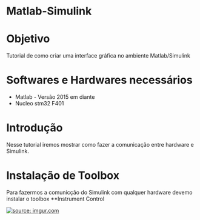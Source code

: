 # Matlab-Simulink
# Objetivo
Tutorial de como criar uma interface gráfica no ambiente Matlab/Simulink

# Softwares e Hardwares  necessários 
* Matlab - Versão 2015 em diante 
* Nucleo stm32 F401

# Introdução 
Nesse tutorial iremos mostrar como fazer a comunicação entre hardware e Simulink. 

# Instalação de Toolbox
 Para fazermos a comunicção do Simulink com qualquer hardware devemo instalar o toolbox **Instrument Control 
 
<a href="https://imgur.com/8vvmKyQ"><img src="https://i.imgur.com/8vvmKyQ.png" title="source: imgur.com" /></a>



